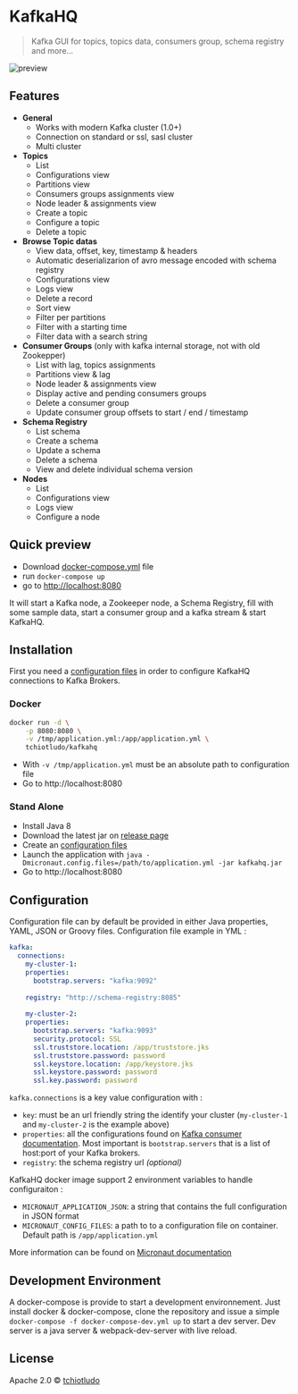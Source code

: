 # KafkaHQ
> Kafka GUI for topics, topics data, consumers group, schema registry and more...

![preview](https://user-images.githubusercontent.com/2064609/50536651-e050de80-0b56-11e9-816f-9d3aca3f1c88.gif)

## Features

- **General**
  - Works with modern Kafka cluster (1.0+)
  - Connection on standard or ssl, sasl cluster
  - Multi cluster
- **Topics**
  - List
  - Configurations view
  - Partitions view
  - Consumers groups assignments view
  - Node leader & assignments view
  - Create a topic
  - Configure a topic
  - Delete a topic
- **Browse Topic datas**
  - View data, offset, key, timestamp & headers
  - Automatic deserializarion of avro message encoded with schema registry
  - Configurations view
  - Logs view
  - Delete a record
  - Sort view
  - Filter per partitions
  - Filter with a starting time
  - Filter data with a search string
- **Consumer Groups** (only with kafka internal storage, not with old Zookepper)
  - List with lag, topics assignments
  - Partitions view & lag
  - Node leader & assignments view
  - Display active and pending consumers groups
  - Delete a consumer group
  - Update consumer group offsets to start / end / timestamp
- **Schema Registry**
  - List schema
  - Create a schema
  - Update a schema
  - Delete a schema
  - View and delete individual schema version
- **Nodes**
  - List
  - Configurations view
  - Logs view
  - Configure a node


## Quick preview
* Download [docker-compose.yml](https://raw.githubusercontent.com/tchiotludo/kafkahq/master/docker-compose.yml) file
* run `docker-compose up`
* go to [http://localhost:8080](http://localhost:8080)

It will start a Kafka node, a Zookeeper node, a Schema Registry, fill with some sample data, start a consumer group and a kafka stream & start KafkaHQ.

## Installation

First you need a [configuration files](#configuration) in order to configure KafkaHQ connections to Kafka Brokers.

### Docker

```sh
docker run -d \
    -p 8080:8080 \
    -v /tmp/application.yml:/app/application.yml \
    tchiotludo/kafkahq
```
* With `-v /tmp/application.yml` must be an absolute path to configuration file
* Go to http://localhost:8080


### Stand Alone

* Install Java 8
* Download the latest jar on [release page](https://github.com/tchiotludo/kafkahq/releases)
* Create an [configuration files](#configuration) 
* Launch the application with `java -Dmicronaut.config.files=/path/to/application.yml -jar kafkahq.jar`
* Go to http://localhost:8080


## Configuration
Configuration file can by default be provided in either Java properties, YAML, JSON or Groovy files.
Configuration file example in YML :
```yml
kafka:
  connections:
    my-cluster-1:
    properties:
      bootstrap.servers: "kafka:9092"
    
    registry: "http://schema-registry:8085"
    
    my-cluster-2:
    properties:
      bootstrap.servers: "kafka:9093"
      security.protocol: SSL
      ssl.truststore.location: /app/truststore.jks
      ssl.truststore.password: password
      ssl.keystore.location: /app/keystore.jks
      ssl.keystore.password: password
      ssl.key.password: password
```

`kafka.connections` is a key value configuration with :
* `key`: must be an url friendly string the identify your cluster (`my-cluster-1` and `my-cluster-2` is the example above)
* `properties`: all the configurations found on [Kafka consumer documentation](https://kafka.apache.org/documentation/#consumerconfigs). Most important is `bootstrap.servers` that is a list of host:port of your Kafka brokers.
* `registry`: the schema registry url *(optional)*

KafkaHQ docker image support 2 environment variables to handle configuraiton :
* `MICRONAUT_APPLICATION_JSON`: a string that contains the full configuration in JSON format
* `MICRONAUT_CONFIG_FILES`: a path to to a configuration file on container. Default path is `/app/application.yml`

More information can be found on [Micronaut documentation](https://docs.micronaut.io/snapshot/guide/index.html#config)

## Development Environment
A docker-compose is provide to start a development environnement.
Just install docker & docker-compose, clone the repository and issue a simple `docker-compose -f docker-compose-dev.yml up` to start a dev server.
Dev server is a java server & webpack-dev-server with live reload.


## License
Apache 2.0 © [tchiotludo](https://github.com/tchiotludo)
